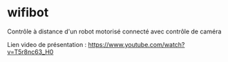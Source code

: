 # wifibot
Contrôle à distance d'un robot motorisé connecté avec contrôle de caméra

Lien video de présentation : https://www.youtube.com/watch?v=T5r8nc63_H0
